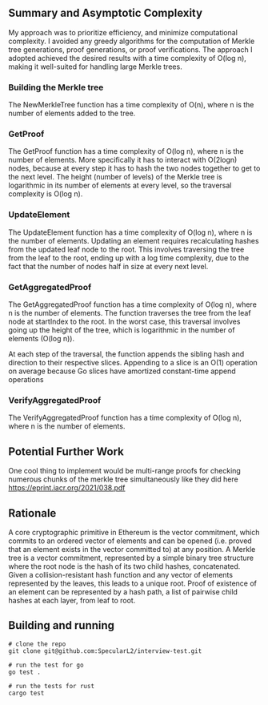 ## Summary and Asymptotic Complexity 

My approach was to prioritize efficiency, and minimize computational complexity. I avoided any greedy algorithms for the computation of Merkle tree generations, proof generations, or proof verifications. The approach I adopted achieved the desired results with a time complexity of O(log n), making it well-suited for handling large Merkle trees.

### Building the Merkle tree
The NewMerkleTree function has a time complexity of O(n), where n is the number of elements added to the tree.

### GetProof 
The GetProof function has a time complexity of O(log n), where n is the number of elements. More specifically it has to interact with O(2logn) nodes, because at every step it has to hash the two nodes together to get to the next level. The height (number of levels) of the Merkle tree is logarithmic in its number of elements at every level, so the traversal complexity is O(log n).

### UpdateElement 
The UpdateElement function has a time complexity of O(log n), where n is the number of elements. Updating an element requires recalculating hashes from the updated leaf node to the root. This involves traversing the tree from the leaf to the root, ending up with a log time complexity, due to the fact that the number of nodes half in size at every next level.

### GetAggregatedProof 

The GetAggregatedProof function has a time complexity of O(log n), where n is the number of elements. The function traverses the tree from the leaf node at startIndex to the root. In the worst case, this traversal involves going up the height of the tree, which is logarithmic in the number of elements (O(log n)).

At each step of the traversal, the function appends the sibling hash and direction to their respective slices. Appending to a slice is an O(1) operation on average because Go slices have amortized constant-time append operations
### VerifyAggregatedProof

The VerifyAggregatedProof function has a time complexity of O(log n), where n is the number of elements.

## Potential Further Work
One cool thing to implement would be multi-range proofs for checking numerous chunks of the merkle tree simultaneously like they did here
https://eprint.iacr.org/2021/038.pdf

## Rationale
A core cryptographic primitive in Ethereum is the vector commitment, which commits to an ordered vector of elements and can be opened (i.e. proved that an element exists in the vector committed to) at any position. A Merkle tree is a vector commitment, represented by a simple binary tree structure where the root node is the hash of its two child hashes, concatenated. Given a collision-resistant hash function and any vector of elements represented by the leaves, this leads to a unique root. Proof of existence of an element can be represented by a hash path, a list of pairwise child hashes at each layer, from leaf to root.

## Building and running
```
# clone the repo
git clone git@github.com:SpecularL2/interview-test.git

# run the test for go
go test .

# run the tests for rust
cargo test
```
